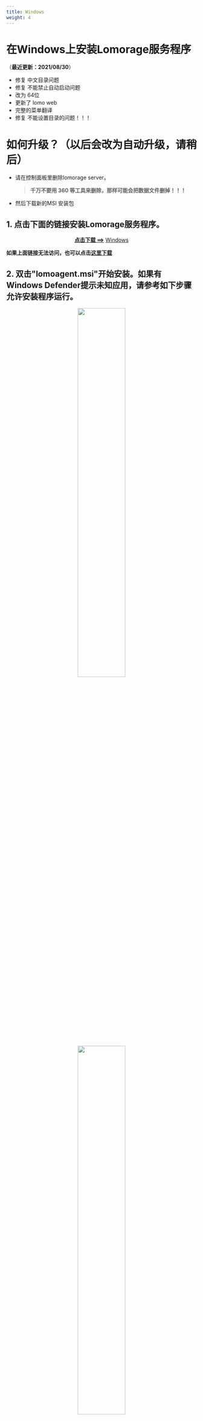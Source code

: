 ```yaml
---
title: Windows
weight: 4
---
```


# 在Windows上安装Lomorage服务程序

（**最近更新：2021/08/30**）
- 修复 中文目录问题
- 修复 不能禁止自动启动问题
- 改为 64位
- 更新了 lomo web
- 完整的菜单翻译
- 修复 不能设置目录的问题！！！

# 如何升级？（以后会改为自动升级，请稍后）
- 请在控制面板里删除lomorage server。
  > **千万不要用 360 等工具来删除，那样可能会把数据文件删掉！！！**
- 然后下载新的MSI 安装包


## <span>1.</span> 点击下面的链接安装Lomorage服务程序。

<p align="center">
<a href="https://github.com/lomorage/LomoAgentWin/releases/download/2021_08_31.21_14_36.0.14e7541/lomoagent.msi"><b>点击下载 ==></b></a>
<a href="https://github.com/lomorage/LomoAgentWin/releases/download/2021_08_31.21_14_36.0.14e7541/lomoagent.msi" title="Install Lomorage for Windows" class="badge windows">Windows</a>
</p>

**如果上面链接无法访问，也可以点击[这里下载](https://aisnote.com/lomoagent.msi)**

## <span>2.</span> 双击"lomoagent.msi"开始安装。如果有Windows Defender提示未知应用，请参考如下步骤允许安装程序运行。

<div align="center">
<p class="screenshoot">
  <img width="50%" src="/img/installation/windows-defender-1.png">
  <img width="50%" src="/img/installation/windows-defender-2.png">
</p>
</div>

## <span>3.</span> 勾选"最终用户许可协议"后，一路完成安装步骤。

<div align="center">
<p class="screenshoot">
  <img width="50%" src="/img/installation/windows-install-1.png">
  <img width="50%" src="/img/installation/windows-install-2.png">
  <img width="50%" src="/img/installation/windows-install-3.png">
</p>
</div>

## <span>4.</span> 双击桌面的LomoAgent图标，启动应用程序，如果有防火墙提示，请允许LomoAgent访问私有网络。

<div align="center">
<p class="screenshoot">
  <img width="50%" src="/img/installation/windows-firewall.png">
</p>
</div>

## <span>5.</span> 程序启动后，**您需要设置数据目录才能正常使用**，数据目录用来存储您的手机上传的照片视频。

<div align="center">
<p class="screenshoot">
  <img width="80%" src="/img/installation/windows-lomo-agent-zh.png">
</p>
</div>


## 6. 可以点击托盘图标右键菜单，选择“导入” 可以打开网页客户端进行导入和浏览您已经备份的照片！

## 7. 重置用户密码
托盘右键菜单，选择 “重置用户密码”，按照界面提示操作。

## 8. 高级设置：
托盘右键菜单 “advances”，打开配置文件，可以配置 网页客户端 端口号。
```json
{
    "autoHideWindow": false,
    "autoStartRedundancyBackup": false,
    "autoStarted": false,
    "enableBackupDir": true,
    "isDebug": false,
    "mountDir": "C:\\Users\\Administrator\\Documents\\lomodata",
    "mountDirBk": "H:\\test-bk",
    "port": 8000,
    "runAsService": false,
    "webport": 8003  // 网页客户端端口号
}
```

您可以在另一台同网络内的机器（比如A机器）上访问该服务器B（安装了Lomorage服务器的机器为B），可以在A机器上的浏览器输入：
http://B机器的ip:端口号。
比如： B 服务器的IP地址是 192.168.0.40,端口号8000。则输入：http://192.168.0.40:8000


## 9. 常见问题
### 9.1 安装之后，启动不了？

请检查一下是不是中文的用户名，如果是，把Lomorage服务器装在一个英文目录名下。【该问题已经修复，还没发布！】

### 9.2 怎么查看服务器版本和系统信息

在windows 系统托盘区，找到Lomorage图标，右键菜单，点击 **关于** 菜单

<div align="center">
<p class="screenshoot">
  <img width="100%" src="/img/installation/windows-faq/right_menu.png">
</p>
</div>

点击 **查看Lomorage服务器系统信息** 会打开浏览器显示Lomorage服务器的系统信息。

### 9.3 服务器启动了，用手机创建账号，显示如下错误，怎么办？

<div align="center">
<p class="screenshoot">
  <img width="80%" src="/img/installation/windows-faq/63e33bf7-9316-4166-ac8b-40f4bdbaf2a1.jpg">
</p>
</div>

**解决方法**：请检查 Windows 机器是不是有多块网卡，把不用的虚拟网卡禁止掉，确保手机和Windows 机器连的是同一个网络：一般IPV4 地址是 192 开头。
然后重新创建账号！

### 9.4 Lomorage服务器的 数据（DB） 文件在哪里：
在windows 系统托盘区，找到Lomorage图标，右键菜单，点击 **其他**--->> 打开Lomod目录.
 var目录下的 **assets.db** 就是 Lomorage服务器的db文件，这个文件很重要，**不能删除**。
 
 ```
默认路径： C:\Users\%username%\AppData\Local\lomoware\var\assets.db
```



### 9.5 怎么迁移数据？比如 原先保存的照片在 c：\lomorage ,现在想移到 d:\lomorage
直接在 Lomorage的设置与控制面板里更改主目录,如下图所示, 程序会提醒您目录改变，迁移过程需要点时间：
（把数据从老目录复制到新目录，并更改数据库文件）

<div align="center">
<p class="screenshoot">
  <img width="100%" src="/img/installation/windows-faq/move_data.png">
</p>
</div>


## 10. 还有问题，扫码加微信哦
<div align="center">
<p class="screenshoot">
  <img width="80%" src="/img/installation/lomorage_wechat_qr.jpg">
</p>
</div>

**如果您用苹果手机拍摄使用的HEVC/HEIF格式，请下载HEVC/HEIF扩展插件，参考https://blog.csdn.net/weixin_43168190/article/details/117698977**
